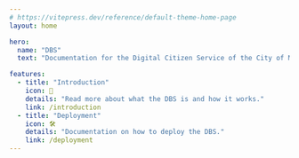 ```yaml
---
# https://vitepress.dev/reference/default-theme-home-page
layout: home

hero:
  name: "DBS"
  text: "Documentation for the Digital Citizen Service of the City of Munich"

features:
  - title: "Introduction"
    icon: 📖
    details: "Read more about what the DBS is and how it works."
    link: /introduction
  - title: "Deployment"
    icon: 🛠️
    details: "Documentation on how to deploy the DBS."
    link: /deployment
---
```

